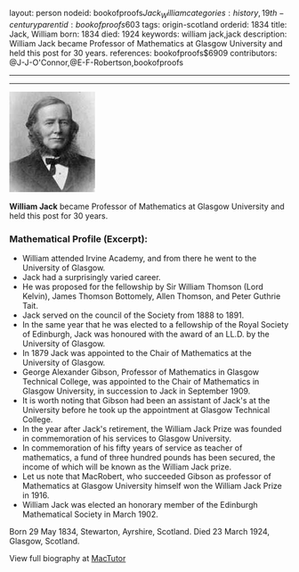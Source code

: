 layout: person
nodeid: bookofproofs$Jack_William
categories: history,19th-century
parentid: bookofproofs$603
tags: origin-scotland
orderid: 1834
title: Jack, William
born: 1834
died: 1924
keywords: william jack,jack
description: William Jack became Professor of Mathematics at Glasgow University and held this post for 30 years.
references: bookofproofs$6909
contributors: @J-J-O'Connor,@E-F-Robertson,bookofproofs

---



---

![Jack_William.jpg](https://github.com/bookofproofs/bookofproofs.github.io/blob/main/_sources/_assets/images/portraits/Jack_William.jpg?raw=true)

**William Jack** became Professor of Mathematics at Glasgow University and held this post for 30 years.

### Mathematical Profile (Excerpt):
* William attended Irvine Academy, and from there he went to the University of Glasgow.
* Jack had a surprisingly varied career.
* He was proposed for the fellowship by Sir William Thomson (Lord Kelvin), James Thomson Bottomely, Allen Thomson, and Peter Guthrie Tait.
* Jack served on the council of the Society from 1888 to 1891.
* In the same year that he was elected to a fellowship of the Royal Society of Edinburgh, Jack was honoured with the award of an LL.D. by the University of Glasgow.
* In 1879 Jack was appointed to the Chair of Mathematics at the University of Glasgow.
* George Alexander Gibson, Professor of Mathematics in Glasgow Technical College, was appointed to the Chair of Mathematics in Glasgow University, in succession to Jack in September 1909.
* It is worth noting that Gibson had been an assistant of Jack's at the University before he took up the appointment at Glasgow Technical College.
* In the year after Jack's retirement, the William Jack Prize was founded in commemoration of his services to Glasgow University.
* In commemoration of his fifty years of service as teacher of mathematics, a fund of three hundred pounds has been secured, the income of which will be known as the William Jack prize.
* Let us note that MacRobert, who succeeded Gibson as professor of Mathematics at Glasgow University himself won the William Jack Prize in 1916.
* William Jack was elected an honorary member of the Edinburgh Mathematical Society in March 1902.

Born 29 May 1834, Stewarton, Ayrshire, Scotland. Died 23 March 1924, Glasgow, Scotland.

View full biography at [MacTutor](https://mathshistory.st-andrews.ac.uk/Biographies/Jack_William/)
